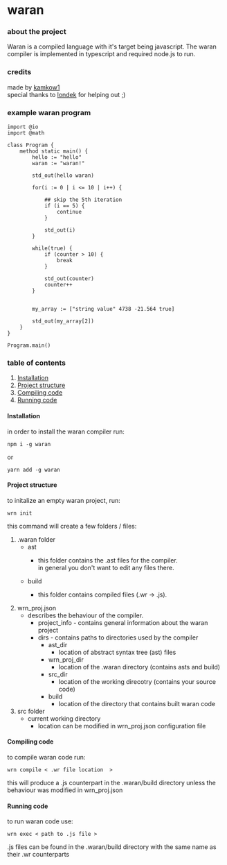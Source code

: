 # waran
### about the project
<p>
Waran is a compiled language with it's target being javascript.
The waran compiler is implemented in typescript and required node.js to run. 
</p>

### credits
<p>
made by <a href="https://github.com/kamkow1">kamkow1</a> <br />
special thanks to <a href="https://github.com/londek">londek</a> for helping out ;)
</p>

### example waran program
```properties
import @io
import @math

class Program {
    method static main() {
        hello := "hello"
        waran := "waran!"

        std_out(hello waran)

        for(i := 0 | i <= 10 | i++) {

            ## skip the 5th iteration
            if (i == 5) {
                continue
            }

            std_out(i)
        }

        while(true) {
            if (counter > 10) {
                break    
            }

            std_out(counter)
            counter++
        }


        my_array := ["string value" 4738 -21.564 true]

        std_out(my_array[2])
    }
}

Program.main()
```

### table of contents
1. [Installation](#installation)
2. [Project structure](#proj_struct)
3. [Compiling code](#compiling)
4. [Running code](#running)

#### Installation <a href="installation"></a>
<p>
in order to install the waran compiler run:

```properties
npm i -g waran
```

or

```properties
yarn add -g waran
```
</p>

#### Project structure
<p>
to initalize an empty waran project, run:

```properties
wrn init
```

this command will create a few folders / files: 

1. .waran folder
    * ast
        + <p>
            this folder contains the .ast files for the compiler. <br />
            in general you don't want to edit any files there.
        </p>
    * build
        + <p>
            this folder contains compiled files (.wr -> .js). <br />
        </p>
2. wrn_proj.json
    * describes the behaviour of the compiler.
        + project_info - contains general information about the waran project
        + dirs - contains paths to directories used by the compiler
            - ast_dir
                * location of abstract syntax tree (ast) files
            - wrn_proj_dir
                * location of the .waran directory (contains asts and build)
            - src_dir
                * location of the working direcotry (contains your source code)
            - build
                * location of the directory that contains built waran code
3. src folder
    * current working directory
        + location can be modified in wrn_proj.json configuration file
</p>

#### Compiling code
<p>
to compile waran code run:

```properties
wrn compile < .wr file location  >
```

this will produce a .js counterpart in the .waran/build directory
unless the behaviour was modified in wrn_proj.json
<p>

#### Running code
<p>
to run waran code use:

```properties
wrn exec < path to .js file >
```

.js files can be found in the .waran/build directory with the same name as their .wr counterparts
</p>